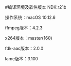 #编译环境及软件版本
NDK:r21b

操作系统：macOS 10.12.6

ffmpeg版本：4.2.3

x264版本：master(160)

fdk-aac版本：2.0.0

lame版本：3.100



